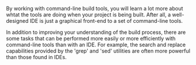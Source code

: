 By working with command-line build tools, you will learn a lot more about whtat the tools are doing when your project is being built. After all, a well-designed IDE is just a graphical front-end to a set of command-line tools.

In addition to improving your understanding of the build process, there are some tasks that can be performed more easily or more efficiently with command-line tools than with an IDE. For example, the search and replace capabilities provided by the 'grep' and 'sed' utilities are often more powerful than those found in IDEs.